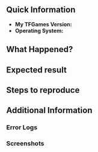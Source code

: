 <!-- This is the Bug issue template, you may choose another more approppriate one via the dropdown -->

## Quick Information

<!-- This is to help replicate the issue as closeley as possible -->

- **My TFGames Version:**
- **Operating System:**

## What Happened?

<!-- A brief description of what happened when you tried to perform an action -->

## Expected result

<!-- What should have happened when you performed the actions -->

## Steps to reproduce

<!-- List the steps required to produce the error. These should be as few as possible -->

## Additional Information

<!-- You can provide additional context here -->

### Error Logs

<!-- If you can please zip and upload your logs folder from
     - Windows: "%APPDATA%/My TFGames/logs"
     - Linux: "$XDG_CONFIG_HOME/My TFGames/logs" or "~/.config/My TFGames/logs" -->

### Screenshots

<!-- Any relevant screenshots which show the issue !-->
